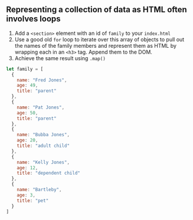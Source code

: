 ## Representing a collection of data as HTML often involves loops

1. Add a `<section>` element with an id of `family` to your `index.html`  
1. Use a good old `for` loop to iterate over this array of objects to pull out the names of the family members and represent them as HTML by wrapping each in an `<h3>` tag. Append them to the DOM.
1. Achieve the same result using `.map()`


```js
let family = [
  {
    name: "Fred Jones",
    age: 49,
    title: "parent"
  },
  {
    name: "Pat Jones",
    age: 50,
    title: "parent"
  },
  {
    name: "Bubba Jones",
    age: 20,
    title: "adult child"
  },
  {
    name: "Kelly Jones",
    age: 12,
    title: "dependent child"
  },
  {
    name: "Bartleby",
    age: 3,
    title: "pet"
  }
]
```
